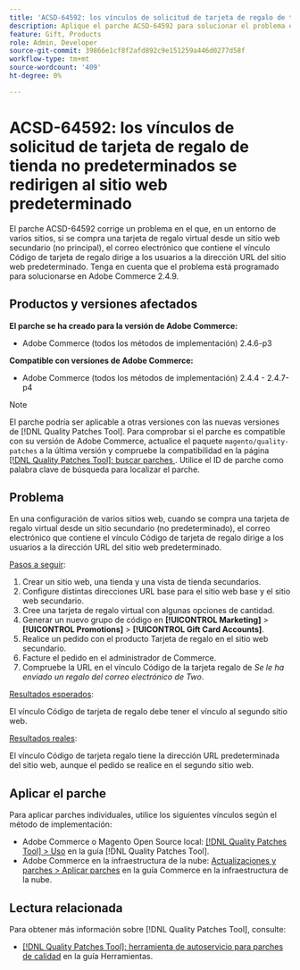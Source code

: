 ```yaml
---
title: 'ACSD-64592: los vínculos de solicitud de tarjeta de regalo de tienda no predeterminados se redirigen al sitio web predeterminado'
description: Aplique el parche ACSD-64592 para solucionar el problema en el que, en una configuración de varios sitios web, cuando se compra una tarjeta de regalo virtual desde el sitio web secundario (no predeterminado), el vínculo Código de tarjeta de regalo del correo electrónico tiene la dirección URL predeterminada del sitio web.
feature: Gift, Products
role: Admin, Developer
source-git-commit: 39866e1cf8f2afd892c9e151259a446d0277d58f
workflow-type: tm+mt
source-wordcount: '409'
ht-degree: 0%

---
```



# ACSD-64592: los vínculos de solicitud de tarjeta de regalo de tienda no predeterminados se redirigen al sitio web predeterminado

El parche ACSD-64592 corrige un problema en el que, en un entorno de varios sitios, si se compra una tarjeta de regalo virtual desde un sitio web secundario (no principal), el correo electrónico que contiene el vínculo Código de tarjeta de regalo dirige a los usuarios a la dirección URL del sitio web predeterminado. Tenga en cuenta que el problema está programado para solucionarse en Adobe Commerce 2.4.9.

## Productos y versiones afectados

**El parche se ha creado para la versión de Adobe Commerce:**

* Adobe Commerce (todos los métodos de implementación) 2.4.6-p3

**Compatible con versiones de Adobe Commerce:**

* Adobe Commerce (todos los métodos de implementación) 2.4.4 - 2.4.7-p4

>[!NOTE]
>
>El parche podría ser aplicable a otras versiones con las nuevas versiones de [!DNL Quality Patches Tool]. Para comprobar si el parche es compatible con su versión de Adobe Commerce, actualice el paquete `magento/quality-patches` a la última versión y compruebe la compatibilidad en la página [[!DNL Quality Patches Tool]: buscar parches ](https://experienceleague.adobe.com/tools/commerce-quality-patches/index.html?lang=es). Utilice el ID de parche como palabra clave de búsqueda para localizar el parche.

## Problema

En una configuración de varios sitios web, cuando se compra una tarjeta de regalo virtual desde un sitio secundario (no predeterminado), el correo electrónico que contiene el vínculo Código de tarjeta de regalo dirige a los usuarios a la dirección URL del sitio web predeterminado.

<u>Pasos a seguir</u>:

1. Crear un sitio web, una tienda y una vista de tienda secundarios.
1. Configure distintas direcciones URL base para el sitio web base y el sitio web secundario.
1. Cree una tarjeta de regalo virtual con algunas opciones de cantidad.
1. Generar un nuevo grupo de código en **[!UICONTROL Marketing]** > **[!UICONTROL Promotions]** > **[!UICONTROL Gift Card Accounts]**.
1. Realice un pedido con el producto Tarjeta de regalo en el sitio web secundario.
1. Facture el pedido en el administrador de Commerce.
1. Compruebe la URL en el vínculo Código de la tarjeta regalo de *Se le ha enviado un regalo del correo electrónico de Two*.

<u>Resultados esperados</u>:

El vínculo Código de tarjeta de regalo debe tener el vínculo al segundo sitio web.

<u>Resultados reales</u>:

El vínculo Código de tarjeta regalo tiene la dirección URL predeterminada del sitio web, aunque el pedido se realice en el segundo sitio web.

## Aplicar el parche

Para aplicar parches individuales, utilice los siguientes vínculos según el método de implementación:

* Adobe Commerce o Magento Open Source local: [[!DNL Quality Patches Tool] > Uso](/help/tools/quality-patches-tool/usage.md) en la guía [!DNL Quality Patches Tool].
* Adobe Commerce en la infraestructura de la nube: [Actualizaciones y parches > Aplicar parches](https://experienceleague.adobe.com/docs/commerce-cloud-service/user-guide/develop/upgrade/apply-patches.html?lang=es) en la guía Commerce en la infraestructura de la nube.

## Lectura relacionada

Para obtener más información sobre [!DNL Quality Patches Tool], consulte:
* [[!DNL Quality Patches Tool]: herramienta de autoservicio para parches de calidad](/help/tools/quality-patches-tool/quality-patches-tool-to-self-serve-quality-patches.md) en la guía Herramientas.
